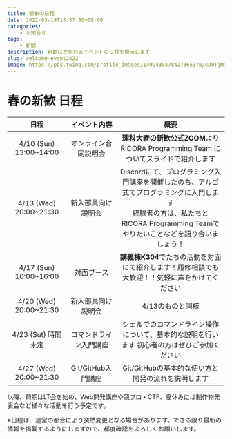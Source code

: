 ```yaml
---
title: 新歓の日程
date: 2022-03-18T18:57:50+09:00
categories:
    - お知らせ
tags:
    - 新歓
description: 新歓にかかわるイベントの日程を掲示します
slug: welcome-event2022
image: https://pbs.twimg.com/profile_images/1492435478427365378/kD0TjMia_400x400.jpg
---
```


# 春の新歓 日程

| 日程 | イベント内容 | 概要 |
| :--: | :--: | :--: |
| 4/10 (Sun) 13:00~14:00 | オンライン合同説明会 | **理科大春の新歓公式ZOOM**より RICORA Programming Team についてスライドで紹介します |
| 4/13 (Wed) 20:00~21:30 | 新入部員向け説明会 | Discordにて、プログラミング入門講座を開催したのち、アルゴ式でプログラミングに入門します <br> 経験者の方は、私たちとRICORA Programming Teamでやりたいことなどを語り合いましょう！|
| 4/17 (Sun) 10:00~16:00 | 対面ブース | **講義棟K304**でたちの活動を対面にて紹介します！履修相談でも大歓迎！！気軽に声をかけてください |
| 4/20 (Wed) 20:00~21:30 | 新入部員向け説明会 | 4/13のものと同様 |
| 4/23 (Sut) 時間未定 | コマンドライン入門講座 | シェルでのコマンドライン操作について、基本的な説明を行います 初心者の方はぜひご参加ください |
| 4/27 (Wed) 20:00~21:30 | Git/GitHub入門講座 | Git/GitHubの基本的な使い方と開発の流れを説明します|

以降、前期はLT会を始め、Web開発講座や競プロ・CTF、夏休みには制作物発表会など様々な活動を行う予定です。

※日程は、運営の都合により突然変更となる場合があります。できる限り最新の情報を掲載するようにしますので、都度確認をよろしくお願いします。


